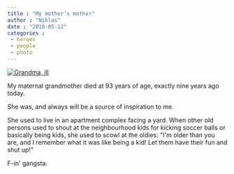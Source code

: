 ```yaml
---
title : "My mother’s mother"
author : "Niklas"
date : "2018-05-12"
categories : 
 - heroes
 - people
 - photo
---
```


[![Grandma, ill](https://farm1.staticflickr.com/22/35593909_7dd49a4e4a_z.jpg?zz=1)](https://www.flickr.com/photos/pivic/35593909/in/album-276631/ "Grandma, ill")
<script async src="//embedr.flickr.com/assets/client-code.js" charset="utf-8"></script>

My maternal grandmother died at 93 years of age, exactly nine years ago today.

She was, and always will be a source of inspiration to me.

She used to live in an apartment complex facing a yard. When other old persons used to shout at the neighbourhood kids for kicking soccer balls or basically being kids, she used to scowl at the oldies: "I'm older than you are, and I remember what it was like being a kid! Let them have their fun and shut up!"

F-in' gangsta.
